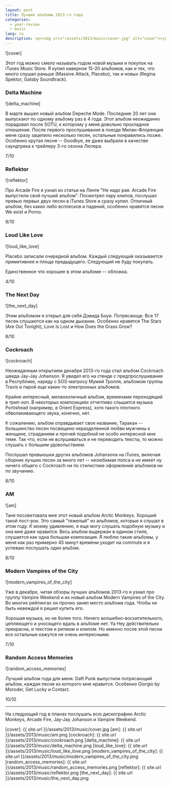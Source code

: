 ```yaml
---
layout: post
title: Лучшие альбомы 2013-го года
categories:
  - year-review
  - music
lang: ru
description: <p><img src="/assets/2013/music/cover.jpg" alt="cover"></p>
---
```


![cover]

Этот год можно смело называть годом новой музыки и покупок на iTunes Music
Store. Я купил наверное 15-20 альбомов, как и тех, что много слушал раньше
(Massive Attack, Placebo), так и новых (Regina Spektor, Gatsby Soundtrack).

<!--more-->


### Delta Machine

![delta_machine]

В марте вышел новый альбом Depeche Mode. Последние 20 лет они выпускают по
одному альбому раз в 4 года. Этот альбом неожиданно порадовал после SOTU, к
которому у меня довольно прохладное отношение. После первого прослушивания в
поезде Милан-Флоренция меня сразу зацепило несколько песен, остальные
понравились позже. Особенно крутая песня -- Goodbye, ее даже выбрали в качестве
саундтрека к трейлеру 3-го сезона Лютера.

7/10


### Reflektor

![reflektor]

Про Arcade Fire я узнал из статьи на Ленте "Не надо рая. Arcade Fire выпустили
свой лучший альбом". Посмотрел пару клипов, послушал превью первых двух песен в
iTunes Store и сразу купил. Отличный альбом, без каких либо всплесков и
падений, особенно нравятся песни We exist и Porno.

9/10


### Loud Like Love

![loud_like_love]

Placebo записали очередной альбом. Каждый следующий оказывается примитивнее и
площе предыдущего. Следующий не буду покупать.

Единственное что хорошее в этом альбоме -- обложка.

4/10


### The Next Day

![the_next_day]

Этим альбомом я открыл для себя Дэвида Боуи. Потрясающе. Все 17 песен слушаются
как на одном дыхании. Особенно нравятся The Stars (Are Out Tonight), Love Is
Lost и How Does the Grass Grow?

8/10


### Cockroach

![cockroach]

Неожиданным открытием декабря 2013-го года стал альбом Cockroach шведа Jay-Jay
Johanson. Я увидел его на стенде с предпрослушивания в Республике, наряду с
SOS-матросу Мумий Тролля, альбомом группы Travis и парой еще каких-то
электронных альбомов.

Крайне интересный, меланхоличный альбом, временами переходящий в трип-хоп. В
некоторых композициях отчетливо слышится музыка Portishead (например, в Orient
Express), хотя такого плотного обволакивающего звука, конечно, нет.

К сожалению, альбом оправдывает свое название, Таракан -- большинство песен
посвящено неразделенной любви мужчины к женщине, страданиям и прочей подобной
не особо интересной мне теме. Так что, если не вслушиваться и  не переводить
тексты, то можно слушать с большим удовольствием.

Послушал превьюшки других альбомов Johansona на iTunes, включая сборник лучших
песен за много лет -- нелюбимая попса и не имеет ну ничего общего с Cockroach
ни по стилистике оформления альбомов ни по звучанию.

8/10


### AM

![am]

Таня посоветовала мне этот новый альбом Arctic Monkeys. Хороший такой пост-рок.
Это самый "тяжелый" из альбомов, которые я слушал в этом году. К моему
удивлению, я еще могу слушать подобную музыку и она мне даже нравится. Весь
альбом выдержан в едином стиле, слушается как одна большая композиция. Я люблю
такие альбомы, у меня как раз примерно 45 минут времени уходит на commute и я
успеваю послушать один альбом.

8/10


### Modern Vampires of the City

![modern_vampires_of_the_city]

Уже в декабре, читая обзоры лучших альбомов 2013-го я узнал про группу Vampire
Weekend и их новый альбом Modern Vampires of the City. Во многих рейтингах он
прочно занял место альбома года. Чтобы не быть невеждой я решил купить его.

Хорошая музыка, но не более того. Ничего волшебно-восхитительного, цепляющего и
уносящего вдаль в альбоме нет. Ya Hey действительно прекрасна, и текстом и
ритмом и клипом. Но именно после этой песни все остальные кажутся не очень
интересными.

7/10


### Random Access Memories

![random_access_memories]

Лучший альбом года для меня. Daft Punk выпустили потрясающий альбом, каждая
песня из которого мне нравится. Особенно Giorgio by Moroder, Get Lucky и
Contact.

10/10

----

На следующий год в планах послушать всю дискографию Arctic Monkeys, Arcade
Fire, Jay-Jay Johanson и Vampire Weekend.


[cover]: {{ site.url }}/assets/2013/music/cover.jpg
[am]: {{ site.url }}/assets/2013/music/am.png
[cockroach]: {{ site.url }}/assets/2013/music/cockroach.png
[delta_machine]: {{ site.url }}/assets/2013/music/delta_machine.png
[loud_like_love]: {{ site.url }}/assets/2013/music/loud_like_love.png
[modern_vampires_of_the_city]: {{ site.url }}/assets/2013/music/modern_vampires_of_the_city.png
[random_access_memories]: {{ site.url }}/assets/2013/music/random_access_memories.png
[reflektor]: {{ site.url }}/assets/2013/music/reflektor.png
[the_next_day]: {{ site.url }}/assets/2013/music/the_next_day.png
